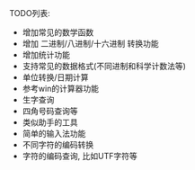 
TODO列表:

- 增加常见的数学函数
- 增加 二进制/八进制/十六进制 转换功能
- 增加统计功能
- 支持常见的数据格式(不同进制和科学计数法等)
- 单位转换/日期计算
- 参考win的计算器功能
- 生字查询
- 四角号码查询等
- 类似助手的工具
- 简单的输入法功能
- 不同字符的编码转换
- 字符的编码查询, 比如UTF字符等


